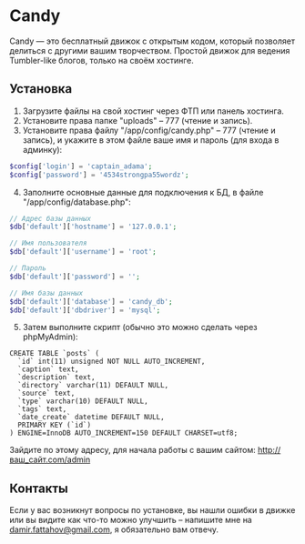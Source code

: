 Candy
=====

Candy — это бесплатный движок с открытым кодом, который позволяет делиться с другими вашим творчеством. Простой движок для ведения Tumbler-like блогов, только на своём хостинге.

## Установка

1. Загрузите файлы на свой хостинг через ФТП или панель хостинга.
2. Установите права папке "uploads" – 777 (чтение и запись).
3. Установите права файлу "/app/config/candy.php" – 777 (чтение и запись), и укажите в этом файле ваше имя и пароль (для входа в админку):

```php
$config['login'] = 'captain_adama';
$config['password'] = '4534strongpa55wordz';
```

4. Заполните основные данные для подключения к БД, в файле "/app/config/database.php":
```php
// Адрес базы данных
$db['default']['hostname'] = '127.0.0.1';

// Имя пользователя
$db['default']['username'] = 'root';

// Пароль
$db['default']['password'] = '';

// Имя базы данных
$db['default']['database'] = 'candy_db';
$db['default']['dbdriver'] = 'mysql';
```
5. Затем выполните скрипт (обычно это можно сделать через phpMyAdmin):
```mysql
CREATE TABLE `posts` (
  `id` int(11) unsigned NOT NULL AUTO_INCREMENT,
  `caption` text,
  `description` text,
  `directory` varchar(11) DEFAULT NULL,
  `source` text,
  `type` varchar(10) DEFAULT NULL,
  `tags` text,
  `date_create` datetime DEFAULT NULL,
  PRIMARY KEY (`id`)
) ENGINE=InnoDB AUTO_INCREMENT=150 DEFAULT CHARSET=utf8;
```

Зайдите по этому адресу, для начала работы с вашим сайтом:
http://ваш_сайт.com/admin

## Контакты
Если у вас возникнут вопросы по установке, вы нашли ошибки в движке или вы видите как что-то можно улучшить – напишите мне на damir.fattahov@gmail.com, я обязательно вам отвечу.
